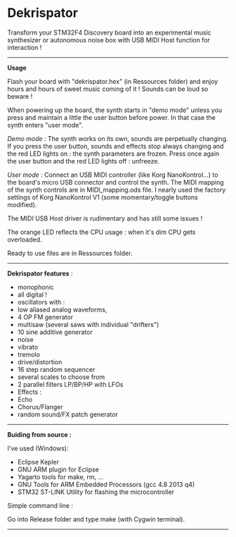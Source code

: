 Dekrispator
===========

Transform your STM32F4 Discovery board into an experimental music synthesizer or autonomous noise box with USB MIDI Host function for interaction !

- - - -

**Usage**

Flash your board with "dekrispator.hex" (in Ressources folder) and enjoy hours and hours of sweet music coming of it ! Sounds can be loud so beware !

When powering up the board, the synth starts in "demo mode" unless you press and maintain a little the user button before power. In that case the synth enters "user mode".

*Demo mode* : The synth works on its own, sounds are perpetually changing. If you press the user button, sounds and effects stop always changing and the red LED lights on : the synth parameters are frozen. Press once again the user button and the red LED lights off : unfreeze.

*User mode* : Connect an USB MIDI controller (like Korg NanoKontrol...) to the board's micro USB connector and control the synth.
The MIDI mapping of the synth controls are in MIDI_mapping.ods file. I nearly used the factory settings of Korg NanoKontrol V1 (some momentary/toggle buttons modified).

The MIDI USB Host driver is rudimentary and has still some issues !

The orange LED reflects the CPU usage : when it's dim CPU gets overloaded.

Ready to use files are in Ressources folder.

- - - -

**Dekrispator features** :

 * monophonic
 * all digital !
 * oscillators with :
  * low aliased analog waveforms, 
  * 4 OP FM generator
  * multisaw (several saws with individual "drifters")
  * 10 sine additive generator
  * noise
 * vibrato
 * tremolo
 * drive/distortion
 * 16 step random sequencer
 * several scales to choose from
 * 2 parallel filters LP/BP/HP with LFOs
 * Effects :
  * Echo
  * Chorus/Flanger
 * random sound/FX patch generator

- - - -

**Buiding from source :**

I've used (Windows):

* Eclipse Kepler
* GNU ARM plugin for Eclipse
* Yagarto tools for make, rm, ...
* GNU Tools for ARM Embedded Processors (gcc 4.8 2013 q4)
* STM32 ST-LINK Utility for flashing the microcontroller

Simple command line :

Go into Release folder and type make (with Cygwin terminal).
- - - 
  
